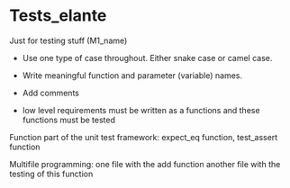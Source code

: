 # Tests_elante
Just for testing stuff (M1_name)

* Use one type of case throughout. Either snake case or camel case.
* Write meaningful function and parameter (variable) names.
* Add comments

* low level requirements must be written as a functions and these functions must be tested



Function part of the unit test framework: expect_eq function, test_assert function


Multifile programming:
    one file with the add function
    another file with the testing of this function